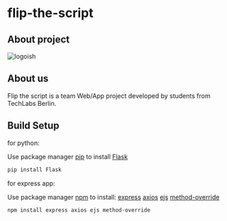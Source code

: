 # flip-the-script

## About project
![logoish](https://user-images.githubusercontent.com/60686512/105738115-fc422c80-5f36-11eb-8fd1-ef9b5cd870f9.PNG)

  
## About us
Flip the script is a team Web/App project developed by students from TechLabs Berlin.  
  
## Build Setup
for python:

Use package manager [pip](https://pip.pypa.io/en/stable/) to install [Flask](https://flask.palletsprojects.com/en/1.1.x/tutorial/)

```bash
pip install Flask
```

for express app:

Use package manager [npm](https://www.npmjs.com/) to install:
[express](https://expressjs.com/)
[axios](https://github.com/axios/axios)
[ejs](https://ejs.co/)
[method-override](https://www.npmjs.com/package/method-override)

```bash
npm install express axios ejs method-override
```

